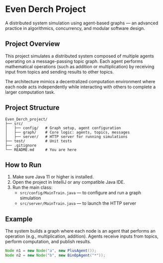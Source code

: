 # Even Derch Project

A distributed system simulation using agent-based graphs — an advanced practice in algorithmics, concurrency, and modular software design.

## Project Overview

This project simulates a distributed system composed of multiple agents operating on a message-passing topic graph. Each agent performs mathematical operations (such as addition or multiplication) by receiving input from topics and sending results to other topics.

The architecture mimics a decentralized computation environment where each node acts independently while interacting with others to complete a larger computation task.

## Project Structure

```
Even_Derch_project/
├── src/
│   ├── config/   # Graph setup, agent configuration
│   ├── graph/    # Core logic: agents, topics, messages
│   ├── server/   # HTTP server for running simulations
├── test/         # Unit tests
├── .gitignore
└── README.md     # You are here
```


## How to Run

1. Make sure Java 11 or higher is installed.
2. Open the project in IntelliJ or any compatible Java IDE.
3. Run the main class:
   - `src/config/MainTrain.java` — to configure and run a graph simulation
   - `src/server/MainTrain.java` — to launch the HTTP server

## Example

The system builds a graph where each node is an agent that performs an operation (e.g., multiplication, addition). Agents receive inputs from topics, perform computation, and publish results.

```java
Node n1 = new Node("a", new PlusAgent());
Node n2 = new Node("b", new BinOpAgent("*"));
